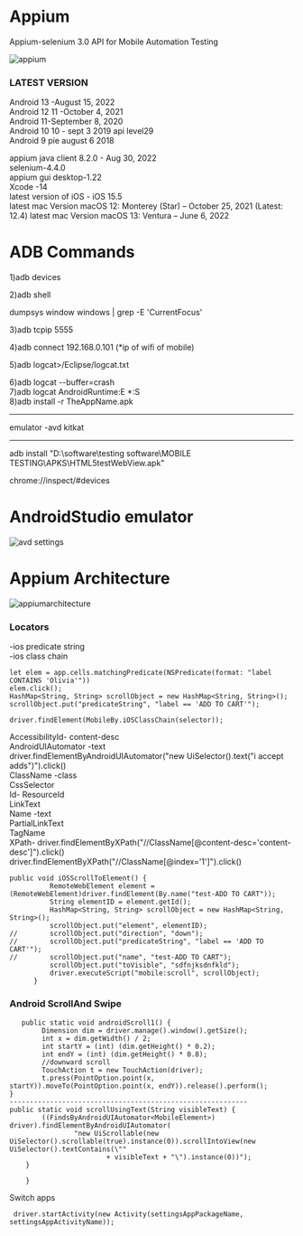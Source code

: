 # Appium
Appium-selenium 3.0 API for Mobile Automation Testing

![appium](https://user-images.githubusercontent.com/24494133/42090141-d006b1c2-7bbd-11e8-9647-b751c9f7c986.png)

### LATEST VERSION
Android 13 -August 15, 2022 </br>
Android 12  11 -October 4, 2021 </br>
Android 11-September 8, 2020 </br>
Android 10 10 - sept 3 2019  api level29 </br>
Android 9 pie  august 6 2018 </br>

appium java client 8.2.0 - Aug 30, 2022 </br>
selenium-4.4.0 </br>
appium gui desktop-1.22 </br>
Xcode -14 </br>
latest version of iOS - iOS 15.5 </br>
latest mac Version macOS 12: Monterey (Star) – October 25, 2021 (Latest: 12.4)
latest mac Version macOS 13: Ventura  – June 6, 2022 

# ADB Commands
1)adb devices

2)adb shell

dumpsys window windows | grep -E 'CurrentFocus'

3)adb tcpip 5555

4)adb connect 192.168.0.101
(*ip of wifi of mobile) 

5)adb logcat>/Eclipse/logcat.txt 

6)adb logcat --buffer=crash </br>
7)adb logcat AndroidRuntime:E *:S </br>
8)adb install -r TheAppName.apk

--------------------------------------------

emulator -avd kitkat



--------------------------------------------



adb install "D:\software\testing software\MOBILE TESTING\APKS\HTML5testWebView.apk"

chrome://inspect/#devices

# AndroidStudio emulator
![avd settings](https://user-images.githubusercontent.com/24494133/42304144-68bd9b46-8042-11e8-99a6-5cd42b342882.PNG)
# Appium Architecture
![appiumarchitecture](https://user-images.githubusercontent.com/24494133/43879019-8efea5be-9bbf-11e8-9264-dcef7e7fab1e.png)

### Locators
-ios predicate string </br>
-ios class chain </br>
```
let elem = app.cells.matchingPredicate(NSPredicate(format: "label CONTAINS 'Olivia'"))
elem.click();
HashMap<String, String> scrollObject = new HashMap<String, String>();
scrollObject.put("predicateString", "label == 'ADD TO CART'");

driver.findElement(MobileBy.iOSClassChain(selector));

```
AccessibilityId- content-desc </br>
AndroidUIAutomator -text </br>
driver.findElementByAndroidUIAutomator("new UiSelector().text(\"i accept adds\")").click() </br>
ClassName -class </br>
CssSelector </br>
Id- ResourceId  </br>
LinkText </br>
Name -text</br>
PartialLinkText </br>
TagName </br>
XPath- driver.findElementByXPath("//ClassName[@content-desc='content-desc']").click() </br>
 driver.findElementByXPath("//ClassName[@index='1']").click()
```
public void iOSScrollToElement() {
		  RemoteWebElement element = (RemoteWebElement)driver.findElement(By.name("test-ADD TO CART"));
		  String elementID = element.getId();
		  HashMap<String, String> scrollObject = new HashMap<String, String>();
		  scrollObject.put("element", elementID);
//		  scrollObject.put("direction", "down");
//		  scrollObject.put("predicateString", "label == 'ADD TO CART'");
//		  scrollObject.put("name", "test-ADD TO CART");
		  scrollObject.put("toVisible", "sdfnjksdnfkld");
		  driver.executeScript("mobile:scroll", scrollObject);
	  }
``` 
### Android ScrollAnd Swipe
``` 
   public static void androidScroll1() {
		Dimension dim = driver.manage().window().getSize();
		int x = dim.getWidth() / 2;
		int startY = (int) (dim.getHeight() * 0.2);
		int endY = (int) (dim.getHeight() * 0.8);
		//downward scroll
		TouchAction t = new TouchAction(driver);
		t.press(PointOption.point(x, startY)).moveTo(PointOption.point(x, endY)).release().perform();
}
-----------------------------------------------------------
public static void scrollUsingText(String visibleText) {
		((FindsByAndroidUIAutomator<MobileElement>) driver).findElementByAndroidUIAutomator(
				"new UiScrollable(new UiSelector().scrollable(true).instance(0)).scrollIntoView(new UiSelector().textContains(\""
						+ visibleText + "\").instance(0))");
	}

	}
```
Switch apps
```
 driver.startActivity(new Activity(settingsAppPackageName, settingsAppActivityName));
```
